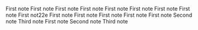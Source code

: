 First note
First note
First note
First note
First note
First note
First note
First note
First not22e
First note
First note
First note
First note
First note
Second note
Third note
First note
Second note
Third note
